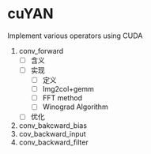 # cuYAN
Implement various operators using CUDA

1. conv_forward
    - [ ] 含义
    - [ ] 实现
        - [ ] 定义
        - [ ] Img2col+gemm
        - [ ] FFT method
        - [ ] Winograd Algorithm
    - [ ] 优化
2. conv_bakcward_bias
3. cov_backward_input
4. conv_backward_filter